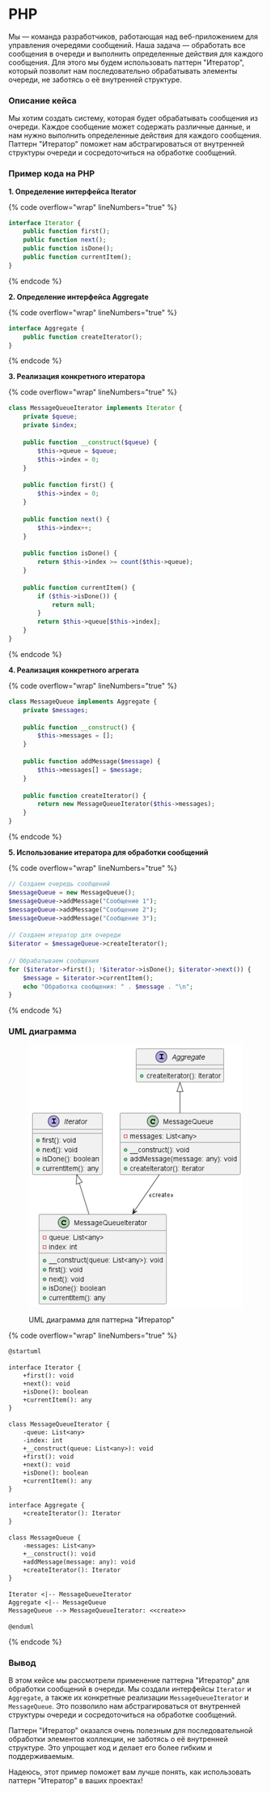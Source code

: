 # PHP

Мы — команда разработчиков, работающая над веб-приложением для управления очередями сообщений. Наша задача — обработать все сообщения в очереди и выполнить определенные действия для каждого сообщения. Для этого мы будем использовать паттерн "Итератор", который позволит нам последовательно обрабатывать элементы очереди, не заботясь о её внутренней структуре.

### Описание кейса

Мы хотим создать систему, которая будет обрабатывать сообщения из очереди. Каждое сообщение может содержать различные данные, и нам нужно выполнить определенные действия для каждого сообщения. Паттерн "Итератор" поможет нам абстрагироваться от внутренней структуры очереди и сосредоточиться на обработке сообщений.

### Пример кода на PHP

**1. Определение интерфейса Iterator**

{% code overflow="wrap" lineNumbers="true" %}
```php
interface Iterator {
    public function first();
    public function next();
    public function isDone();
    public function currentItem();
}
```
{% endcode %}

**2. Определение интерфейса Aggregate**

{% code overflow="wrap" lineNumbers="true" %}
```php
interface Aggregate {
    public function createIterator();
}
```
{% endcode %}

**3. Реализация конкретного итератора**

{% code overflow="wrap" lineNumbers="true" %}
```php
class MessageQueueIterator implements Iterator {
    private $queue;
    private $index;

    public function __construct($queue) {
        $this->queue = $queue;
        $this->index = 0;
    }

    public function first() {
        $this->index = 0;
    }

    public function next() {
        $this->index++;
    }

    public function isDone() {
        return $this->index >= count($this->queue);
    }

    public function currentItem() {
        if ($this->isDone()) {
            return null;
        }
        return $this->queue[$this->index];
    }
}
```
{% endcode %}

**4. Реализация конкретного агрегата**

{% code overflow="wrap" lineNumbers="true" %}
```php
class MessageQueue implements Aggregate {
    private $messages;

    public function __construct() {
        $this->messages = [];
    }

    public function addMessage($message) {
        $this->messages[] = $message;
    }

    public function createIterator() {
        return new MessageQueueIterator($this->messages);
    }
}
```
{% endcode %}

**5. Использование итератора для обработки сообщений**

{% code overflow="wrap" lineNumbers="true" %}
```php
// Создаем очередь сообщений
$messageQueue = new MessageQueue();
$messageQueue->addMessage("Сообщение 1");
$messageQueue->addMessage("Сообщение 2");
$messageQueue->addMessage("Сообщение 3");

// Создаем итератор для очереди
$iterator = $messageQueue->createIterator();

// Обрабатываем сообщения
for ($iterator->first(); !$iterator->isDone(); $iterator->next()) {
    $message = $iterator->currentItem();
    echo "Обработка сообщения: " . $message . "\n";
}
```
{% endcode %}

### UML диаграмма

<figure><img src="../../../../../.gitbook/assets/image (6) (1).png" alt=""><figcaption><p>UML диаграмма для паттерна "Итератор"</p></figcaption></figure>

{% code overflow="wrap" lineNumbers="true" %}
```plantuml
@startuml

interface Iterator {
    +first(): void
    +next(): void
    +isDone(): boolean
    +currentItem(): any
}

class MessageQueueIterator {
    -queue: List<any>
    -index: int
    +__construct(queue: List<any>): void
    +first(): void
    +next(): void
    +isDone(): boolean
    +currentItem(): any
}

interface Aggregate {
    +createIterator(): Iterator
}

class MessageQueue {
    -messages: List<any>
    +__construct(): void
    +addMessage(message: any): void
    +createIterator(): Iterator
}

Iterator <|-- MessageQueueIterator
Aggregate <|-- MessageQueue
MessageQueue --> MessageQueueIterator: <<create>>

@enduml
```
{% endcode %}

### Вывод

В этом кейсе мы рассмотрели применение паттерна "Итератор" для обработки сообщений в очереди. Мы создали интерфейсы `Iterator` и `Aggregate`, а также их конкретные реализации `MessageQueueIterator` и `MessageQueue`. Это позволило нам абстрагироваться от внутренней структуры очереди и сосредоточиться на обработке сообщений.

Паттерн "Итератор" оказался очень полезным для последовательной обработки элементов коллекции, не заботясь о её внутренней структуре. Это упрощает код и делает его более гибким и поддерживаемым.

Надеюсь, этот пример поможет вам лучше понять, как использовать паттерн "Итератор" в ваших проектах!

